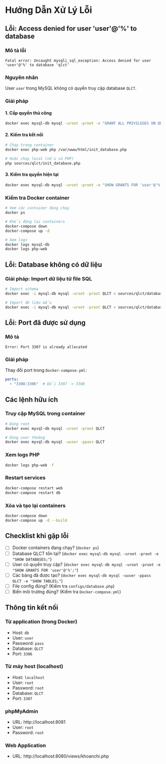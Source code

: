 # Hướng Dẫn Xử Lý Lỗi

## Lỗi: Access denied for user 'user'@'%' to database

### Mô tả lỗi
```
Fatal error: Uncaught mysqli_sql_exception: Access denied for user 'user'@'%' to database 'qlct'
```

### Nguyên nhân
User `user` trong MySQL không có quyền truy cập database `QLCT`.

### Giải pháp

#### 1. Cấp quyền thủ công
```bash
docker exec mysql-db mysql -uroot -proot -e "GRANT ALL PRIVILEGES ON QLCT.* TO 'user'@'%'; FLUSH PRIVILEGES;"
```

#### 2. Kiểm tra kết nối
```bash
# Chạy trong container
docker exec php-web php /var/www/html/init_database.php

# Hoặc chạy local (nếu có PHP)
php sources/qlct/init_database.php
```

#### 3. Kiểm tra quyền hiện tại
```bash
docker exec mysql-db mysql -uroot -proot -e "SHOW GRANTS FOR 'user'@'%';"
```

### Kiểm tra Docker container

```bash
# Xem các container đang chạy
docker ps

# Khởi động lại containers
docker-compose down
docker-compose up -d

# Xem logs
docker logs mysql-db
docker logs php-web
```

## Lỗi: Database không có dữ liệu

### Giải pháp: Import dữ liệu từ file SQL

```bash
# Import schema
docker exec -i mysql-db mysql -uroot -proot QLCT < sources/qlct/database/QLCT.sql

# Import dữ liệu mẫu
docker exec -i mysql-db mysql -uroot -proot QLCT < sources/qlct/database/seed_data.sql
```

## Lỗi: Port đã được sử dụng

### Mô tả
```
Error: Port 3307 is already allocated
```

### Giải pháp
Thay đổi port trong `Docker-compose.yml`:
```yaml
ports:
  - "3308:3306"  # Đổi 3307 -> 3308
```

## Các lệnh hữu ích

### Truy cập MySQL trong container
```bash
# Dùng root
docker exec mysql-db mysql -uroot -proot QLCT

# Dùng user thường
docker exec mysql-db mysql -uuser -ppass QLCT
```

### Xem logs PHP
```bash
docker logs php-web -f
```

### Restart services
```bash
docker-compose restart web
docker-compose restart db
```

### Xóa và tạo lại containers
```bash
docker-compose down
docker-compose up -d --build
```

## Checklist khi gặp lỗi

- [ ] Docker containers đang chạy? (`docker ps`)
- [ ] Database QLCT tồn tại? (`docker exec mysql-db mysql -uroot -proot -e "SHOW DATABASES;"`)
- [ ] User có quyền truy cập? (`docker exec mysql-db mysql -uroot -proot -e "SHOW GRANTS FOR 'user'@'%';"`)
- [ ] Các bảng đã được tạo? (`docker exec mysql-db mysql -uuser -ppass QLCT -e "SHOW TABLES;"`)
- [ ] File config đúng? (Kiểm tra `configs/database.php`)
- [ ] Biến môi trường đúng? (Kiểm tra `Docker-compose.yml`)

## Thông tin kết nối

### Từ application (trong Docker)
- Host: `db`
- User: `user`
- Password: `pass`
- Database: `QLCT`
- Port: `3306`

### Từ máy host (localhost)
- Host: `localhost`
- User: `root`
- Password: `root`
- Database: `QLCT`
- Port: `3307`

### phpMyAdmin
- URL: http://localhost:8081
- User: `root`
- Password: `root`

### Web Application
- URL: http://localhost:8080/views/khoanchi.php


